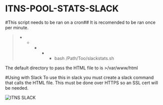 # ITNS-POOL-STATS-SLACK

#This script needs to be ran on a cron##
It is recomended to be ran once per minute.

>* * * * * bash /Path/Too/slackstats.sh

The default directory to pass the HTML file to is >/var/www/html

#Using with Slack
To use this in slack you must create a slack command that calls the HTML file. This must be done over HTTPS so an SSL cert will be needed. 

![ITNS SLACK](https://i.imgur.com/EZieGfl.png)

